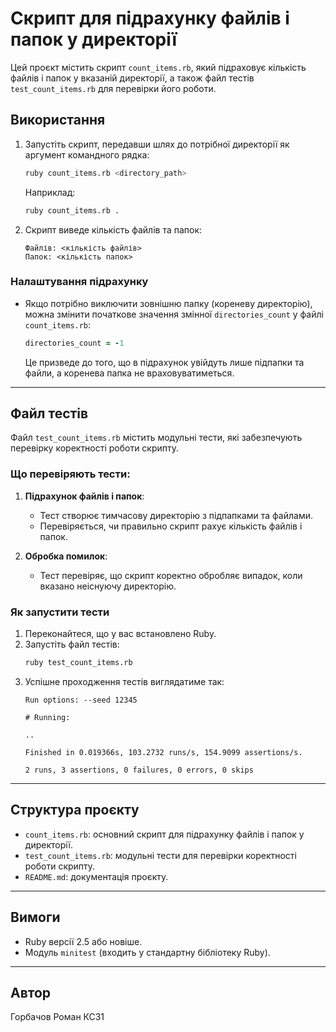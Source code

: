 
# Скрипт для підрахунку файлів і папок у директорії

Цей проєкт містить скрипт `count_items.rb`, який підраховує кількість файлів і папок у вказаній директорії, а також файл тестів `test_count_items.rb` для перевірки його роботи.

## Використання

1. Запустіть скрипт, передавши шлях до потрібної директорії як аргумент командного рядка:
   ```bash
   ruby count_items.rb <directory_path>
   ```
   Наприклад:
   ```bash
   ruby count_items.rb .
   ```

2. Скрипт виведе кількість файлів та папок:
   ```
   Файлів: <кількість файлів>
   Папок: <кількість папок>
   ```

### Налаштування підрахунку
- Якщо потрібно виключити зовнішню папку (кореневу директорію), можна змінити початкове значення змінної `directories_count` у файлі `count_items.rb`:
  ```ruby
  directories_count = -1
  ```
  Це призведе до того, що в підрахунок увійдуть лише підпапки та файли, а коренева папка не враховуватиметься.

---

## Файл тестів

Файл `test_count_items.rb` містить модульні тести, які забезпечують перевірку коректності роботи скрипту.

### Що перевіряють тести:
1. **Підрахунок файлів і папок**:
   - Тест створює тимчасову директорію з підпапками та файлами.
   - Перевіряється, чи правильно скрипт рахує кількість файлів і папок.

2. **Обробка помилок**:
   - Тест перевіряє, що скрипт коректно обробляє випадок, коли вказано неіснуючу директорію.

### Як запустити тести

1. Переконайтеся, що у вас встановлено Ruby.
2. Запустіть файл тестів:
   ```bash
   ruby test_count_items.rb
   ```
3. Успішне проходження тестів виглядатиме так:
   ```
   Run options: --seed 12345

   # Running:

   ..

   Finished in 0.019366s, 103.2732 runs/s, 154.9099 assertions/s.

   2 runs, 3 assertions, 0 failures, 0 errors, 0 skips
   ```

---

## Структура проєкту

- `count_items.rb`: основний скрипт для підрахунку файлів і папок у директорії.
- `test_count_items.rb`: модульні тести для перевірки коректності роботи скрипту.
- `README.md`: документація проєкту.

---

## Вимоги

- Ruby версії 2.5 або новіше.
- Модуль `minitest` (входить у стандартну бібліотеку Ruby).

---

## Автор

Горбачов Роман КС31